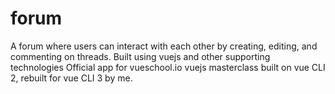 # forum
A forum where users can interact with each other by creating, editing, and commenting on threads. Built using vuejs and other supporting technologies
Official app for vueschool.io vuejs masterclass built on vue CLI 2, rebuilt for vue CLI 3 by me.

